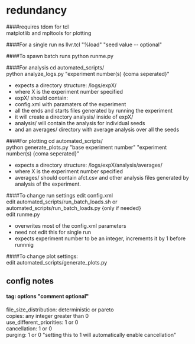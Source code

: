 redundancy 
==========
####requires
tdom for tcl<br />
matplotlib and mpltools for plotting<br />

####For a single run
ns llvr.tcl "%load" "seed value -- optional"<br />

####To spawn batch runs
python runme.py<br />

####For analysis
cd automated_scripts/<br />
python analyze_logs.py "experiment number(s) {coma seperated}"<br />
* expects a directory structure: /logs/expX/
* where X is the experiment number specified
* expX/ should contain:
 * config.xml with paramaters of the experiment
 * all the ends and starts files generated by running the experiment
* it will create a directory analysis/ inside of expX/
 * analysis/ will contain the analysis for individual seeds
 * and an averages/ directory with average analysis over all the seeds

####For plotting
cd automated_scripts/<br />
python generate_plots.py "base experiment number" "experiment number(s) {coma seperated}"<br />
* expects a directory structure: /logs/expX/analysis/averages/
* where X is the experiment number specified
* averages/ should contain afct.csv and other analysis files generated by analysis of the experiment.

####To change run settings
edit config.xml<br />
edit automated_scripts/run_batch_loads.sh or automated_scripts/run_batch_loads.py {only if needed}<br />
edit runme.py<br />
* overwrites most of the config.xml parameters
* need not edit this for single run
* expects experiment number to be an integer, increments it by 1 before runnnig

####To change plot settings:<br />
edit automated_scripts/generate_plots.py<br />

config notes
------------
#### tag: options "comment optional"
file_size_distribution: deterministic or pareto<br />
copies: any integer greater than 0<br />
use_different_priorities: 1 or 0<br />
cancellation: 1 or 0<br />
purging: 1 or 0 "setting this to 1 will automatically enable cancellation"<br />
